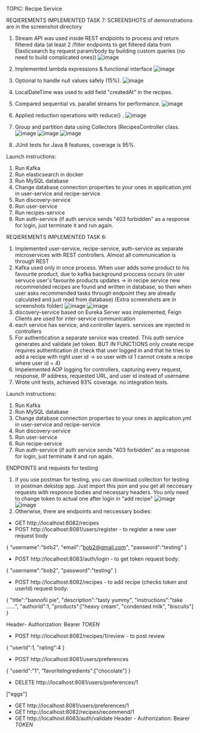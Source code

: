 TOPIC: Recipe Service

REQIEREMENTS IMPLEMENTED TASK 7:
SCREENSHOTS of demonstrations are in the screenshot directory

1.	Stream API was used inside REST endpoints to process and return filtered data (at least 2 /filter endpoints to get filtered data from Elasticsearch by request param/body by building custom queries (no need to build complicated ones))
![image](https://github.com/user-attachments/assets/3f93894d-9f65-4ef2-a301-44057ecab3ba)

3.	Implemented lambda expressions & functional interface
![image](https://github.com/user-attachments/assets/805c466c-14df-4af9-a7bf-e0d198c16cb0)

4.	Optional to handle null values safely (15%).
![image](https://github.com/user-attachments/assets/0c9ba336-d868-4cb9-98bc-ab86cbdd99a2)

5.	LocalDateTime was used to add field "createdAt" in the recipes.
6.	Compared sequential vs. parallel streams for performance.
 ![image](https://github.com/user-attachments/assets/607fe859-3c9c-499e-8cc4-2969e51b037d)

7.	Applied reduction operations with reduce() .
![image](https://github.com/user-attachments/assets/0a362a4e-05bc-4030-8a2e-5d150798584e)

8.	Group and partition data using Collectors (RecipesController class.
![image](https://github.com/user-attachments/assets/0d0ae1a0-9b1f-4718-8dc6-11fa1d73bbf5)
![image](https://github.com/user-attachments/assets/2208f5f8-f7fa-44bd-a5d8-060dc63750af)
![image](https://github.com/user-attachments/assets/274f8605-09cd-4964-a89d-2bd1d086f53d)

9.	JUnit tests for Java 8 features, coverage is 95%.

Launch instructions:
1) Run Kafka
2) Run elasticsearch in docker
3) Run MySQL database
4) Change database connection properties to your ones in application.yml in user-service and recipe-service
5) Run discovery-service
6) Run user-service
7) Run recipes-service
8) Run auth-service (if auth service sends "403 forbidden" as a response for login, just terminate it and run again.

REQIEREMENTS IMPLEMENTED TASK 6:
1) Implemented user-service, recipe-service, auth-service as separate microservices with REST controllers. Almost all communication is through REST
2) Kafka used only in once process. When user adds some product to his favourite product, due to kafka background proccess occurs (in user servuce user's favourite products updates -> in recipe service new recommended recipes are found and written in database, so then when user asks recommended tasks through endpoint they are already calculated and just read from database)
(Extra screenshots are in screenshots folder)
![image](https://github.com/user-attachments/assets/faf8347c-33dd-4420-892b-797334a1ca19)
![image](https://github.com/user-attachments/assets/44518fef-b6a8-41fd-8c2e-57a7127040af)
4) discovery-service based on Eureka Server was implemented, Feign Clients are used for inter-service communication
5) each service has service, and controller layers. services are injected in controllers
6) For authentication a separate service was created. This auth service generates and validate jwt token. BUT IN FUNCTIONS only create recipe requires authentication (it check that user logged in and that he tries to add a recipe with right user id -> so user with id 1 cannot create a recipe where user id = 4)
7) Impelemented AOP logging for controllers, capturing every request, response, IP address, requested URL, and user id instead of username
8) Wrote unit tests, achieved 93% coverage. no integration tests.


Launch instructions:
1) Run Kafka
2) Run MySQL database
3) Change database connection properties to your ones in application.yml in user-service and recipe-service
4) Run discovery-service
5) Run user-service
6) Run recipe-service
7) Run auth-service (if auth service sends "403 forbidden" as a response for login, just terminate it and run again.

ENDPOINTS and requests for testiing
1) if you use postman for testing, you can download collection for testing in postman dekstop app. Just import this json and you get all neccesary requests with responce bodies and necessary headers. You only need to change token to actual one after login in "add recipe"
![image](https://github.com/user-attachments/assets/2ee33097-48e2-4d56-ab3b-e11e52d00513)
![image](https://github.com/user-attachments/assets/9c016e66-d8a6-4862-a710-6246dea42f1a)
2) Otherwise, there are endpoints and neccessary bodies:
- GET http://localhost:8082/recipes
- POST http://localhost:8081/users/register   - to register a new user
  request body

{
    "username":"bob2",
    "email":"bob2@gmail.com",
    "password":"testing"
}
- POST http://localhost:8083/auth/login   - to get token
request body:

{
    "username":"bob2",
    "password":"testing"
}
- POST http://localhost:8082/recipes  - to add recipe (checks token and userId)
  request body:

{
    "title":"bannofii pie",
    "description":"tasty yummy",
    "instructions":"take ......",
    "authorId":1,
    "products":["heavy cream", "condensed milk", "biscuits"]
}

Header- Authorization: Bearer _TOKEN_

- POST http://localhost:8082/recipes/1/review  - to post review

{
    "userId":1,
    "rating":4
}

- POST http://localhost:8081/users/preferences

{
    "userId":"1",
    "favoriteIngredients":["chocolate"]
}
  
- DELETE http://localhost:8081/users/preferences/1

["eggs"]
  
- GET http://localhost:8081/users/preferences/1 
- GET http://localhost:8082/recipes/recommend/1
- GET http://localhost:8083/auth/validate    Header - Authorization: Bearer _TOKEN_ 
